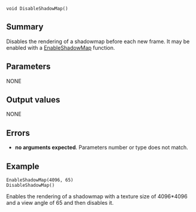 
```
void DisableShadowMap()
```

## Summary ##
Disables the rendering of a shadowmap before each new frame. It may be enabled with a [EnableShadowMap](LuaEnableShadowMap.md) function.

## Parameters ##
NONE

## Output values ##
NONE

## Errors ##
  * **no arguments expected**. Parameters number or type does not match.

## Example ##

```
EnableShadowMap(4096, 65)
DisableShadowMap()
```
Enables the rendering of a shadowmap with a texture size of 4096\*4096 and a view angle of 65 and then disables it.